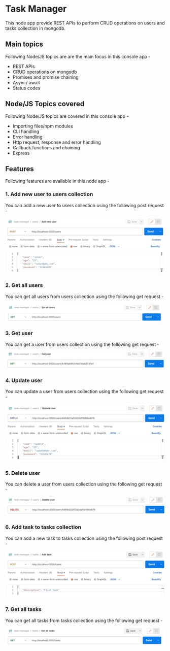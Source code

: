 # Task Manager

This node app provide REST APIs to perform CRUD operations on users and tasks collection in mongodb.

## Main topics

Following Node/JS topics are are the main focus in this console app - 

- REST APIs
- CRUD operations on mongodb
- Promises and promise chaining
- Async/ await
- Status codes

## Node/JS Topics covered

Following Node/JS topics are covered in this console app - 

- Importing files/npm modules
- CLI handling
- Error handling
- Http request, response and error handling
- Callback functions and chaining
- Express

## Features
Following features are available in this node app - 

### 1. Add new user to users collection
You can add a new user to users collection using the following post request - 

![Request for adding new user](./photos-for-readme/add-new-user.jpg)

### 2. Get all users
You can get all users from users collection using the following get request - 

![Request for getting all users](./photos-for-readme/get-all-users.jpg)

### 3. Get user
You can get a user from users collection using the following get request - 

![Request for getting a user](./photos-for-readme/get-user.jpg)

### 4. Update user
You can update a user from users collection using the following get request - 

![Request for updating user](./photos-for-readme/update-user.jpg)

### 5. Delete user
You can delete a user from users collection using the following get request - 

![Request for deleting user](./photos-for-readme/delete-user.jpg)

### 6. Add task to tasks collection
You can add a new task to tasks collection using the following post request - 

![Request for adding new task](./photos-for-readme/add-task.jpg)

### 7. Get all tasks
You can get all tasks from tasks collection using the following get request - 

![Request for getting all tasks](./photos-for-readme/get-all-tasks.jpg)